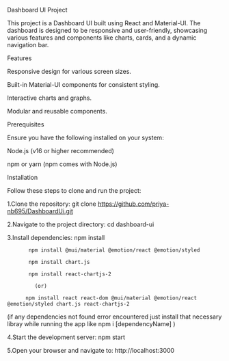 Dashboard UI Project

This project is a Dashboard UI built using React and Material-UI. The dashboard is designed to be responsive and user-friendly, showcasing various features and components like charts, cards, and a dynamic navigation bar.

Features

Responsive design for various screen sizes.

Built-in Material-UI components for consistent styling.

Interactive charts and graphs.

Modular and reusable components.

Prerequisites

Ensure you have the following installed on your system:

Node.js (v16 or higher recommended)

npm or yarn (npm comes with Node.js)

Installation

Follow these steps to clone and run the project:

1.Clone the repository:
           git clone https://github.com/priya-nb695/DashboardUi.git

2.Navigate to the project directory:
           cd dashboard-ui

3.Install dependencies:
           npm install  

           npm install @mui/material @emotion/react @emotion/styled

           npm install chart.js

           npm install react-chartjs-2

             (or) 
             
          npm install react react-dom @mui/material @emotion/react @emotion/styled chart.js react-chartjs-2

  (if any dependencies not found error encountered just install that necessary libray while running the app like 
   npm i [dependencyName]
   )

4.Start the development server:
           npm start

5.Open your browser and navigate to:
           http://localhost:3000
